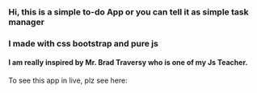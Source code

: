 ### Hi, this is a simple to-do App or you can tell it as simple task manager
### I made with css bootstrap and pure js
#### I am really inspired by Mr. Brad Traversy who is one of my Js Teacher.
To see this app in live, plz see here: 
